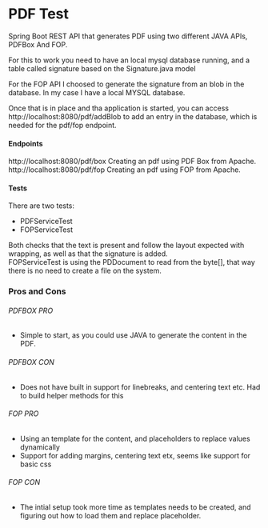 # PDF Test
Spring Boot REST API that generates PDF using two different JAVA APIs, PDFBox And FOP.

For this to work you need to have an local mysql database running, and a table called signature based on the Signature.java model

For the FOP API I choosed to generate the signature from an blob in the database. In my case I have a local MYSQL database.

Once that is in place and tha application is started, you can access
http://localhost:8080/pdf/addBlob to add an entry in the database, which
is needed for the pdf/fop endpoint.

#### Endpoints
http://localhost:8080/pdf/box Creating an pdf using PDF Box from Apache. <br>
http://localhost:8080/pdf/fop Creating an pdf using FOP from Apache.


#### Tests
There are two tests: <br>
* PDFServiceTest
* FOPServiceTest

Both checks that the text is present and
follow the layout expected with wrapping, as well as that the signature is added. <br>
FOPServiceTest is using the PDDocument to read from the byte[], that way there is no need to create a file on the system. <br>

### Pros and Cons

###### PDFBOX PRO
* Simple to start, as you could use JAVA to generate the content in the PDF.


###### PDFBOX CON 
* Does not have built in support for linebreaks, and centering text etc. Had to build helper methods for this

###### FOP PRO
* Using an template for the content, and placeholders to replace values dynamically
* Support for adding margins, centering text etx, seems like support for basic css

###### FOP CON
* The intial setup took more time as templates needs to be created, and figuring out how to load them and replace placeholder.